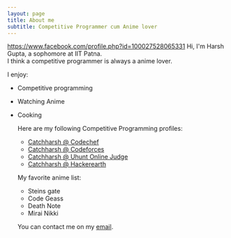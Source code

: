 ```yaml
---
layout: page
title: About me
subtitle: Competitive Programmer cum Anime lover
---
```

https://www.facebook.com/profile.php?id=100027528065331
Hi, I'm Harsh Gupta, a sophomore at IIT Patna.  
I think a competitive programmer is always a anime lover.  

I enjoy:  
- Competitive programming   
- Watching Anime
- Cooking
  
  Here are my following Competitive Programming profiles:  
  - [Catchharsh @ Codechef](https://www.codechef.com/users/catchharsh)
  - [Catchharsh @ Codeforces](https://codeforces.com/profile/catchharsh)
  - [Catchharsh @ Uhunt Online Judge](https://uhunt.onlinejudge.org/id/1009529)
  - [Catchharsh @ Hackerearth](https://www.hackerearth.com/@catchharsh)  
  
  My favorite anime list:
  - Steins gate
  - Code Geass
  - Death Note
  - Mirai Nikki  
  
  You can contact me on my [email](catchharsh99@gmail.com).
  
